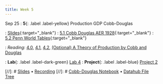 ```yaml
---
title: Week 5
---
```


Sep 25
: **5**{: .label .label-yellow} Production GDP Cobb-Douglas


: [Slides](https://docs.google.com/presentation/d/1lUawKZp8SBb837Gwhkgt5yrjv_GhoL3I9jEedBlTe0M/edit?usp=sharing){:target="_blank"} 
: [5.1 Cobb Douglas AER 1928](https://datahub.berkeley.edu/hub/user-redirect/git-pull?repo=https%3A%2F%2Fgithub.com%2Fdata-88e%2Ffa24-materials&branch=main&urlpath=tree%2Ffa24-materials%2Flec%2Flec05%2FLec5-CobbD-AER1928.ipynb){:target="_blank"}
: [5.2 Penn World Tables](https://datahub.berkeley.edu/hub/user-redirect/git-pull?repo=https%3A%2F%2Fgithub.com%2Fdata-88e%2Ffa24-materials&branch=main&urlpath=tree%2Ffa24-materials%2Flec%2Flec05%2FLec5-Cobb-Douglas.ipynb){:target="_blank"}


: *Reading*: [4.0](https://data-88e.github.io/textbook/content/04-production/index.html), [4.1](https://data-88e.github.io/textbook/content/04-production/production.html), [4.2](https://data-88e.github.io/textbook/content/04-production/shifts.html), [(Optional) A Theory of Production by Cobb and Douglas](https://www.jstor.org/stable/1811556)

: **Lab**{: .label .label-dark-green} [Lab 4](https://datahub.berkeley.edu/hub/user-redirect/git-pull?repo=https%3A%2F%2Fgithub.com%2Fdata-88e%2Ffa24-materials&branch=main&urlpath=tree%2Ffa24-materials%2Flab%2Flab04%2Flab04.ipynb)
: **Project**{: .label .label-blue}  [Project 2](https://datahub.berkeley.edu/hub/user-redirect/git-pull?repo=https%3A%2F%2Fgithub.com%2Fdata-88e%2Ffa24-materials&branch=main&urlpath=tree%2Ffa24-materials%2Fproj%2Fproj02%2Fproj02.ipynb)

[//]: # [Slides]() &#8226; [Recording]()
[//]: # [Cobb-Douglas Notebook]() &#8226; [Datahub File Tree]()
